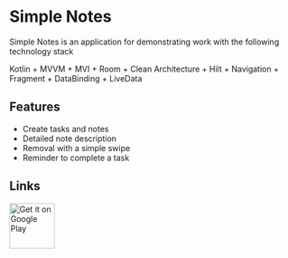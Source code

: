 
# Simple Notes

Simple Notes is an application for demonstrating work with the following technology stack

Kotlin + MVVM + MVI + Room + Clean Architecture + Hilt + Navigation + Fragment + DataBinding + LiveData

## Features

- Create tasks and notes
- Detailed note description
- Removal with a simple swipe
- Reminder to complete a task

## Links

<p align="left">
<a href="https://play.google.com/store/apps/details?id=akhtemov.vladlen.simplenotes">
    <img alt="Get it on Google Play"
        height="80"
        src="https://play.google.com/intl/en_us/badges/images/generic/en_badge_web_generic.png" />
</a> 
